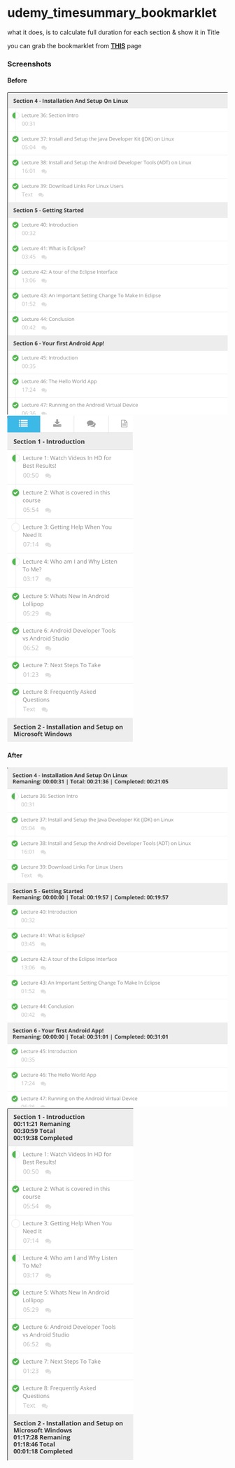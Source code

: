 # udemy_timesummary_bookmarklet

what it does, is to calculate full duration for each section & show it in Title

you can grab the bookmarklet from **[THIS](http://atzorvas.github.io/udemy_timesummary_bookmarklet/)** page

### Screenshots

#### Before
![ScreenShot main_before](screenshots/main_course_before.png?raw=true)
![ScreenShot lesson_before](screenshots/lesson_course_before.png?raw=true)
#### After
![ScreenShot main_after](screenshots/main_course_after.png?raw=true)
![ScreenShot lesson_after](screenshots/lesson_course_after.png?raw=true)

